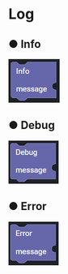 # Log

## ● Info

![](../.gitbook/assets/image%20%28238%29.png)

## ● Debug

![](../.gitbook/assets/image%20%28283%29.png)

## ● Error

![](../.gitbook/assets/image%20%28249%29.png)




